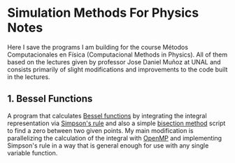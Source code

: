 # Simulation Methods For Physics Notes
Here I save the programs I am building for the course Métodos Computacionales en Física
(Computacional Methods in Physics). All of them based on the lectures given by professor 
Jose Daniel Muñoz at UNAL and consists primarily of slight modifications and improvements to the
code built in the lectures.

## 1. Bessel Functions
A  program that calculates [Bessel functions](https://en.wikipedia.org/wiki/Bessel_function)
by integrating the integral representation via [Simpson's rule](https://en.wikipedia.org/wiki/Simpson%27s_rule#Composite_Simpson's_rule) and also
a simple [bisection method](https://en.wikipedia.org/wiki/Bisection_method) script to find a zero between two given points. My main modification is parallelizing the calculation of the integral with [OpenMP](https://www.openmp.org/) and implementing Simpson's rule in a way that is general enough for use with any single variable function.
